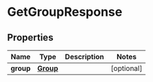 

# GetGroupResponse


## Properties

| Name | Type | Description | Notes |
|------------ | ------------- | ------------- | -------------|
|**group** | [**Group**](Group.md) |  |  [optional] |




